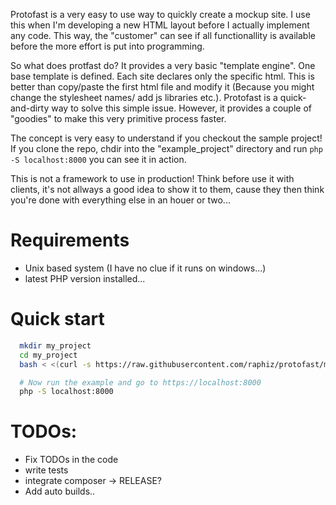Protofast is a very easy to use way to quickly create a mockup site.
I use this when I'm developing a new HTML layout before I actually implement any
code. This way, the "customer" can see if all functionallity is available
before the more effort is put into programming.

So what does protfast do?
It provides a very basic "template engine". One base template is defined. Each
site declares only the specific html. This is better than copy/paste the first
html file and modify it (Because you might change the stylesheet names/ add js
libraries etc.). Protofast is a quick-and-dirty way to solve this simple issue.
However, it provides a couple of "goodies" to make this very primitive process
faster.

The concept is very easy to understand if you checkout the sample project! If you
clone the repo, chdir into the "example_project" directory and run `php -S localhost:8000`
you can see it in action.

This is not a framework to use in production! Think before use it with clients,
it's not allways a good idea to show it to them, cause they then think you're
done with everything else in an houer or two...

# Requirements
* Unix based system (I have no clue if it runs on windows...)
* latest PHP version installed...

# Quick start
```bash
  mkdir my_project
  cd my_project
  bash < <(curl -s https://raw.githubusercontent.com/raphiz/protofast/master/quickstart.sh)

  # Now run the example and go to https://localhost:8000
  php -S localhost:8000
```

# TODOs:
* Fix TODOs in the code
* write tests
* integrate composer -> RELEASE?
* Add auto builds..
